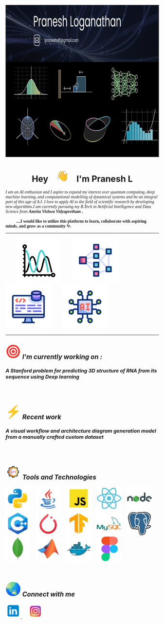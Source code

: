 <div align = "center">
<img src="./homer.png" width="819" height="500"/>
</div>


<div align="center">
  <h1>Hey &nbsp;&nbsp;&nbsp;<img src="./hey.gif" width="40"/> &nbsp;&nbsp;&nbsp;I'm Pranesh L</h1>
</div>


<p style="font-family: Poppins;">
  <i>I am an AI enthusiast and I aspire to expand my interest over quantum computing, deep machine learning, and computational modelling of dynamical systems and be an integral part of this age of 
  A.I. I love to apply AI to the field of scientific research by developing new algorithms.I am currently pursuing my B.Tech in Artificial Intelligence and Data Science from</i> <em><b>Amrita Vishwa 
  Vidyapeetham<b></em> . <br> <br>&nbsp;&nbsp;&nbsp;&nbsp;&nbsp;&nbsp;&nbsp;&nbsp;&nbsp;&nbsp;....I would like to utilize this platform to learn, collaborate with aspiring minds, and grow as a community ✨.</p>

<hr height="30px">
<p align="center">

  &nbsp;&nbsp;&nbsp;&nbsp;&nbsp;&nbsp;&nbsp;&nbsp;&nbsp;&nbsp;<img src="./wave-graph.gif" width="150" />&nbsp;&nbsp;&nbsp;&nbsp;&nbsp;&nbsp;&nbsp;&nbsp;&nbsp;&nbsp;
  <img src="./neural-net.gif" width="150" />&nbsp;&nbsp;&nbsp;&nbsp;&nbsp;&nbsp;&nbsp;&nbsp;&nbsp;&nbsp;
  <img src="./backend.gif" width="150" />&nbsp;&nbsp;&nbsp;&nbsp;&nbsp;&nbsp;&nbsp;&nbsp;&nbsp;&nbsp;
  <img src="./artificial-intelligence.gif" width="150" />
</p>
<hr height="30px">

<div >
  <h2><img src="./target.gif" width="50"/><i> I'm currently working on : </i></h2> <h3><i>A Stanford problem for predicting 3D structure of RNA from its sequence using Deep learning</i></h3>
  
</div>

<br>
<br>




<div >
  <h2><img src="./recent.gif" width="50"/><i> Recent work </i></h2> <h3><i>A visual workflow and architecture diagram generation model from a manually crafted custom dataset</i></h3>
  
</div>
<br>
<br>
                             
                               
 <h2><img src="./software.gif" width="50"/><i> Tools and Technologies </i></h2>
 <div>
    <img src="./icons8-python-100.png" width="80" />&nbsp;&nbsp;&nbsp;&nbsp;&nbsp;
    <img src="./icons8-java-48.png" width="80" />&nbsp;&nbsp;&nbsp;&nbsp;&nbsp;
    <img src="./icons8-javascript-100.png" width="80" />&nbsp;&nbsp;&nbsp;&nbsp;&nbsp;
    <img src="./icons8-react-100.png" width="80" />&nbsp;&nbsp;&nbsp;&nbsp;&nbsp;
    <img src="./icons8-nodejs-100.png" width="80" />&nbsp;&nbsp;&nbsp;&nbsp;&nbsp;
    <img src="./icons8-c++-100.png" width="80" />&nbsp;&nbsp;&nbsp;&nbsp;&nbsp;
    <img src="./icons8-pytorch-100.png" width="80" />&nbsp;&nbsp;&nbsp;&nbsp;&nbsp;
    <img src="./icons8-tensorflow-100.png" width="80" />&nbsp;&nbsp;&nbsp;&nbsp;&nbsp;
    <img src="./icons8-mysql-100.png" width="80" />&nbsp;&nbsp;&nbsp;&nbsp;&nbsp;
    <img src="./PostgresSQL.png" width="80" />&nbsp;&nbsp;&nbsp;&nbsp;&nbsp;
    <img src="./MongoDB.png" width="80" />&nbsp;&nbsp;&nbsp;&nbsp;&nbsp;
    <img src="./MATLAB.png" width="80" />&nbsp;&nbsp;&nbsp;&nbsp;&nbsp;
    <img src="./Docker.png" width="80" />&nbsp;&nbsp;&nbsp;&nbsp;&nbsp;
    <img src="./Figma.png" width="80" />
   
 </div>
 <br>
<br>

 
<h2><img src="./connect.gif" width="50"/><i> Connect with me </i></h2>
<div>
  <a href = "https://www.linkedin.com/in/pranesh-l-55560327a">
    <img src="./icons8-linkedin-100.png" width="50" />
  </a>&nbsp;&nbsp;&nbsp;&nbsp;&nbsp;
  <a href = "https://www.instagram.com/the_._pranesh._/">
    <img src="./icons8-instagram-logo-100.png" width="50" />
  </a>
    
</div>







<!--
**lpranesh/lpranesh** is a ✨ _special_ ✨ repository because its `README.md` (this file) appears on your GitHub profile.

Here are some ideas to get you started:

- 🔭 I’m currently working on ...
- 🌱 I’m currently learning ...
- 👯 I’m looking to collaborate on ...
- 🤔 I’m looking for help with ...
- 💬 Ask me about ...
- 📫 How to reach me: ...
- 😄 Pronouns: ...
- ⚡ Fun fact: ...
-->

